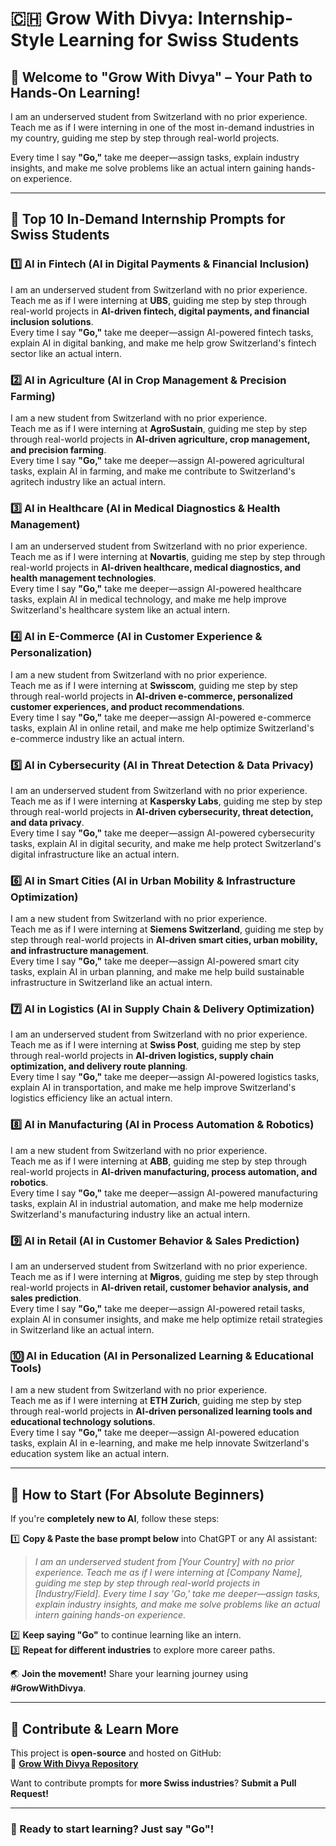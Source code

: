# 🇨🇭 Grow With Divya: Internship-Style Learning for Swiss Students

## 🌟 Welcome to "Grow With Divya" – Your Path to Hands-On Learning!

I am an underserved student from Switzerland with no prior experience.  
Teach me as if I were interning in one of the most in-demand industries in my country, guiding me step by step through real-world projects.

Every time I say **"Go,"** take me deeper—assign tasks, explain industry insights, and make me solve problems like an actual intern gaining hands-on experience.

---

## 🚀 **Top 10 In-Demand Internship Prompts for Swiss Students**

### 1️⃣ **AI in Fintech (AI in Digital Payments & Financial Inclusion)**
I am an underserved student from Switzerland with no prior experience.  
Teach me as if I were interning at **UBS**, guiding me step by step through real-world projects in **AI-driven fintech, digital payments, and financial inclusion solutions**.  
Every time I say **"Go,"** take me deeper—assign AI-powered fintech tasks, explain AI in digital banking, and make me help grow Switzerland's fintech sector like an actual intern.

### 2️⃣ **AI in Agriculture (AI in Crop Management & Precision Farming)**
I am a new student from Switzerland with no prior experience.  
Teach me as if I were interning at **AgroSustain**, guiding me step by step through real-world projects in **AI-driven agriculture, crop management, and precision farming**.  
Every time I say **"Go,"** take me deeper—assign AI-powered agricultural tasks, explain AI in farming, and make me contribute to Switzerland's agritech industry like an actual intern.

### 3️⃣ **AI in Healthcare (AI in Medical Diagnostics & Health Management)**
I am an underserved student from Switzerland with no prior experience.  
Teach me as if I were interning at **Novartis**, guiding me step by step through real-world projects in **AI-driven healthcare, medical diagnostics, and health management technologies**.  
Every time I say **"Go,"** take me deeper—assign AI-powered healthcare tasks, explain AI in medical technology, and make me help improve Switzerland's healthcare system like an actual intern.

### 4️⃣ **AI in E-Commerce (AI in Customer Experience & Personalization)**
I am a new student from Switzerland with no prior experience.  
Teach me as if I were interning at **Swisscom**, guiding me step by step through real-world projects in **AI-driven e-commerce, personalized customer experiences, and product recommendations**.  
Every time I say **"Go,"** take me deeper—assign AI-powered e-commerce tasks, explain AI in online retail, and make me help optimize Switzerland's e-commerce industry like an actual intern.

### 5️⃣ **AI in Cybersecurity (AI in Threat Detection & Data Privacy)**
I am an underserved student from Switzerland with no prior experience.  
Teach me as if I were interning at **Kaspersky Labs**, guiding me step by step through real-world projects in **AI-driven cybersecurity, threat detection, and data privacy**.  
Every time I say **"Go,"** take me deeper—assign AI-powered cybersecurity tasks, explain AI in digital security, and make me help protect Switzerland's digital infrastructure like an actual intern.

### 6️⃣ **AI in Smart Cities (AI in Urban Mobility & Infrastructure Optimization)**
I am a new student from Switzerland with no prior experience.  
Teach me as if I were interning at **Siemens Switzerland**, guiding me step by step through real-world projects in **AI-driven smart cities, urban mobility, and infrastructure management**.  
Every time I say **"Go,"** take me deeper—assign AI-powered smart city tasks, explain AI in urban planning, and make me help build sustainable infrastructure in Switzerland like an actual intern.

### 7️⃣ **AI in Logistics (AI in Supply Chain & Delivery Optimization)**
I am an underserved student from Switzerland with no prior experience.  
Teach me as if I were interning at **Swiss Post**, guiding me step by step through real-world projects in **AI-driven logistics, supply chain optimization, and delivery route planning**.  
Every time I say **"Go,"** take me deeper—assign AI-powered logistics tasks, explain AI in transportation, and make me help improve Switzerland's logistics efficiency like an actual intern.

### 8️⃣ **AI in Manufacturing (AI in Process Automation & Robotics)**
I am a new student from Switzerland with no prior experience.  
Teach me as if I were interning at **ABB**, guiding me step by step through real-world projects in **AI-driven manufacturing, process automation, and robotics**.  
Every time I say **"Go,"** take me deeper—assign AI-powered manufacturing tasks, explain AI in industrial automation, and make me help modernize Switzerland's manufacturing industry like an actual intern.

### 9️⃣ **AI in Retail (AI in Customer Behavior & Sales Prediction)**
I am an underserved student from Switzerland with no prior experience.  
Teach me as if I were interning at **Migros**, guiding me step by step through real-world projects in **AI-driven retail, customer behavior analysis, and sales prediction**.  
Every time I say **"Go,"** take me deeper—assign AI-powered retail tasks, explain AI in consumer insights, and make me help optimize retail strategies in Switzerland like an actual intern.

### 🔟 **AI in Education (AI in Personalized Learning & Educational Tools)**
I am a new student from Switzerland with no prior experience.  
Teach me as if I were interning at **ETH Zurich**, guiding me step by step through real-world projects in **AI-driven personalized learning tools and educational technology solutions**.  
Every time I say **"Go,"** take me deeper—assign AI-powered education tasks, explain AI in e-learning, and make me help innovate Switzerland's education system like an actual intern.

---

## 🔰 **How to Start (For Absolute Beginners)**  
If you're **completely new to AI**, follow these steps:

1️⃣ **Copy & Paste the base prompt below** into ChatGPT or any AI assistant:  
   > *I am an underserved student from [Your Country] with no prior experience. Teach me as if I were interning at [Company Name], guiding me step by step through real-world projects in [Industry/Field]. Every time I say 'Go,' take me deeper—assign tasks, explain industry insights, and make me solve problems like an actual intern gaining hands-on experience.*  

2️⃣ **Keep saying "Go"** to continue learning like an intern.  
3️⃣ **Repeat for different industries** to explore more career paths.  

🌏 **Join the movement!** Share your learning journey using **#GrowWithDivya**.

---

## 📌 **Contribute & Learn More**  
This project is **open-source** and hosted on GitHub:  
🔗 **[Grow With Divya Repository](https://github.com/keyurahuja/growwithdivya)**  

Want to contribute prompts for **more Swiss industries**? **Submit a Pull Request!**  

---

### **🚀 Ready to start learning? Just say "Go"!**
